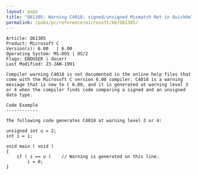 ```yaml
---
layout: page
title: "Q61305: Warning C4018: signed/unsigned Mismatch Not in QuickHelp"
permalink: /pubs/pc/reference/microsoft/kb/Q61305/
---
```


	Article: Q61305
	Product: Microsoft C
	Version(s): 6.00   | 6.00
	Operating System: MS-DOS | OS/2
	Flags: ENDUSER | docerr
	Last Modified: 23-JAN-1991
	
	Compiler warning C4018 is not documented in the online help files that
	come with the Microsoft C version 6.00 compiler. C4018 is a warning
	message that is new to C 6.00, and it is generated at warning level 3
	or 4 when the compiler finds code comparing a signed and an unsigned
	data type.
	
	Code Example
	------------
	
	The following code generates C4018 at warning level 3 or 4:
	
	unsigned int u = 2;
	int i = 1;
	
	void main ( void )
	{
	    if ( i == u )    // Warning is generated on this line.
	        i = 0;
	}
